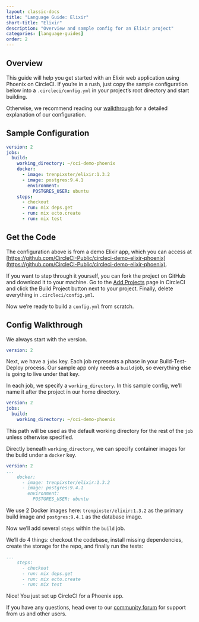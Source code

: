 ```yaml
---
layout: classic-docs
title: "Language Guide: Elixir"
short-title: "Elixir"
description: "Overview and sample config for an Elixir project"
categories: [language-guides]
order: 2
---
```


## Overview

This guide will help you get started with an Elixir web application using Phoenix on CircleCI. If you’re in a rush, just copy the sample configuration below into a `.circleci/config.yml` in your project’s root directory and start building.

Otherwise, we recommend reading our [walkthrough](#config-walkthrough) for a detailed explanation of our configuration.

## Sample Configuration

```YAML
version: 2
jobs:
  build:
    working_directory: ~/cci-demo-phoenix
    docker:
      - image: trenpixster/elixir:1.3.2
      - image: postgres:9.4.1
        environment:
          POSTGRES_USER: ubuntu
    steps:
      - checkout
      - run: mix deps.get
      - run: mix ecto.create
      - run: mix test
```

## Get the Code
The configuration above is from a demo Elixir app, which you can access at [https://github.com/CircleCI-Public/circleci-demo-elixir-phoenix](https://github.com/CircleCI-Public/circleci-demo-elixir-phoenix).

If you want to step through it yourself, you can fork the project on GitHub and download it to your machine. Go to the [Add Projects](https://circleci.com/add-projects) page in CircleCI and click the Build Project button next to your project. Finally, delete everything in `.circleci/config.yml`.

Now we’re ready to build a `config.yml` from scratch.

## Config Walkthrough

We always start with the version.

```YAML
version: 2
```

Next, we have a `jobs` key. Each job represents a phase in your Build-Test-Deploy process. Our sample app only needs a `build` job, so everything else is going to live under that key.

In each job, we specify a `working_directory`. In this sample config, we’ll name it after the project in our home directory.

```YAML
version: 2
jobs:
  build:
    working_directory: ~/cci-demo-phoenix
```

This path will be used as the default working directory for the rest of the `job` unless otherwise specified.

Directly beneath `working_directory`, we can specify container images for the build under a `docker` key.

```YAML
version: 2
...
    docker:
      - image: trenpixster/elixir:1.3.2
      - image: postgres:9.4.1
        environment:
          POSTGRES_USER: ubuntu
```

We use 2 Docker images here: `trenpixster/elixir:1.3.2` as the primary build image and `postgres:9.4.1` as the database image.

Now we’ll add several `steps` within the `build` job.

We’ll do 4 things: checkout the codebase, install missing dependencies, create the storage for the repo, and finally run the tests:

```YAML
...
    steps:
      - checkout
      - run: mix deps.get
      - run: mix ecto.create
      - run: mix test
```

Nice! You just set up CircleCI for a Phoenix app.

If you have any questions, head over to our [community forum](https://discuss.circleci.com/) for support from us and other users.
